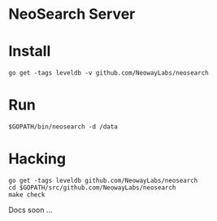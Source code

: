 # NeoSearch Server

# Install

```
go get -tags leveldb -v github.com/NeowayLabs/neosearch
```

# Run

```
$GOPATH/bin/neosearch -d /data
```

# Hacking

```
go get -tags leveldb github.com/NeowayLabs/neosearch
cd $GOPATH/src/github.com/NeowayLabs/neosearch
make check
```

Docs soon ...